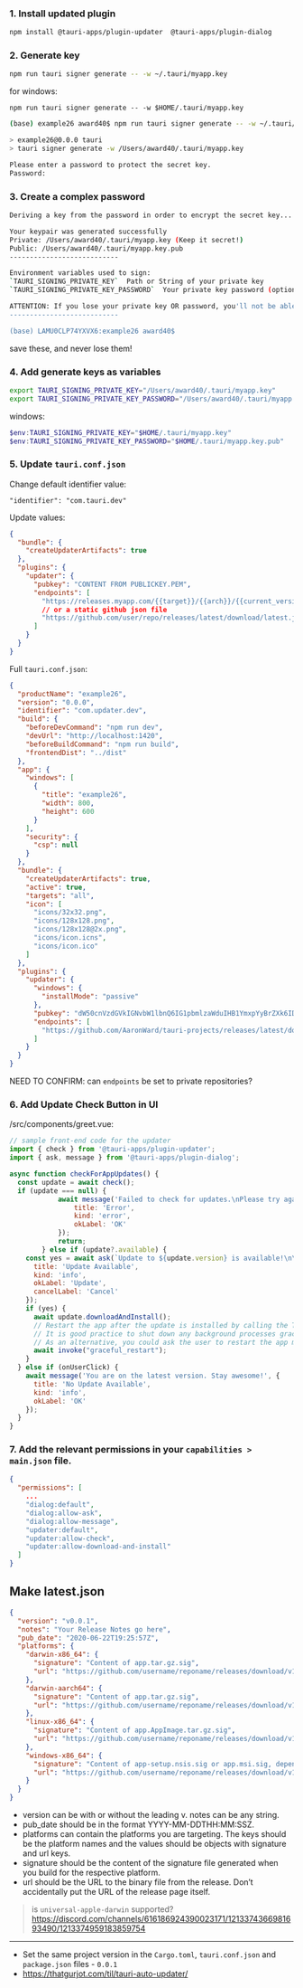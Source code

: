 


### 1. Install updated plugin

```bash
npm install @tauri-apps/plugin-updater  @tauri-apps/plugin-dialog
```

### 2. Generate key

```bash
npm run tauri signer generate -- -w ~/.tauri/myapp.key
```

for windows:
```
npm run tauri signer generate -- -w $HOME/.tauri/myapp.key

```


```bash
(base) example26 award40$ npm run tauri signer generate -- -w ~/.tauri/myapp.key

> example26@0.0.0 tauri
> tauri signer generate -w /Users/award40/.tauri/myapp.key

Please enter a password to protect the secret key.
Password: 

```

### 3. Create a complex password 

```bash
Deriving a key from the password in order to encrypt the secret key... done

Your keypair was generated successfully
Private: /Users/award40/.tauri/myapp.key (Keep it secret!)
Public: /Users/award40/.tauri/myapp.key.pub
---------------------------

Environment variables used to sign:
`TAURI_SIGNING_PRIVATE_KEY`  Path or String of your private key
`TAURI_SIGNING_PRIVATE_KEY_PASSWORD`  Your private key password (optional)

ATTENTION: If you lose your private key OR password, you'll not be able to sign your update package and updates will not work.
---------------------------

(base) LAMU0CLP74YXVX6:example26 award40$ 

```

save these, and never lose them!


### 4. Add generate keys as variables

```bash
export TAURI_SIGNING_PRIVATE_KEY="/Users/award40/.tauri/myapp.key"
export TAURI_SIGNING_PRIVATE_KEY_PASSWORD="/Users/award40/.tauri/myapp.key.pub"
```

windows:
```powershell
$env:TAURI_SIGNING_PRIVATE_KEY="$HOME/.tauri/myapp.key"
$env:TAURI_SIGNING_PRIVATE_KEY_PASSWORD="$HOME/.tauri/myapp.key.pub"
```



### 5. Update `tauri.conf.json`


Change default identifier value:

```
"identifier": "com.tauri.dev"
```

Update values:

```json
{
  "bundle": {
    "createUpdaterArtifacts": true
  },
  "plugins": {
    "updater": {
      "pubkey": "CONTENT FROM PUBLICKEY.PEM",
      "endpoints": [
        "https://releases.myapp.com/{{target}}/{{arch}}/{{current_version}}",
        // or a static github json file
        "https://github.com/user/repo/releases/latest/download/latest.json"
      ]
    }
  }
}
```



Full `tauri.conf.json`:

```json
{
  "productName": "example26",
  "version": "0.0.0",
  "identifier": "com.updater.dev",
  "build": {
    "beforeDevCommand": "npm run dev",
    "devUrl": "http://localhost:1420",
    "beforeBuildCommand": "npm run build",
    "frontendDist": "../dist"
  },
  "app": {
    "windows": [
      {
        "title": "example26",
        "width": 800,
        "height": 600
      }
    ],
    "security": {
      "csp": null
    }
  },
  "bundle": {
    "createUpdaterArtifacts": true,
    "active": true,
    "targets": "all",
    "icon": [
      "icons/32x32.png",
      "icons/128x128.png",
      "icons/128x128@2x.png",
      "icons/icon.icns",
      "icons/icon.ico"
    ]
  },
  "plugins": {
    "updater": {
      "windows": {
        "installMode": "passive"
      },
      "pubkey": "dW50cnVzdGVkIGNvbW1lbnQ6IG1pbmlzaWduIHB1YmxpYyBrZXk6IDY1ODNCRDU1NDQzQ0Y5RDQKUldUVStUeEVWYjJEWmJNVkNKamgyTUw0L29tUlc2NGpaUjh6aEdabjRZWGZlZHYvc3FZVlo4bjgK",
      "endpoints": [
        "https://github.com/AaronWard/tauri-projects/releases/latest/download/latest.json"
      ]
    }
  }
}
```

NEED TO CONFIRM: can `endpoints` be set to private repositories?


### 6. Add Update Check Button in UI

/src/components/greet.vue:

```js
// sample front-end code for the updater
import { check } from '@tauri-apps/plugin-updater';
import { ask, message } from '@tauri-apps/plugin-dialog';

async function checkForAppUpdates() {
  const update = await check();
  if (update === null) {
			await message('Failed to check for updates.\nPlease try again later.', { 
				title: 'Error',
				kind: 'error',
				okLabel: 'OK'
			});
			return;
		} else if (update?.available) {
    const yes = await ask(`Update to ${update.version} is available!\n\nRelease notes: ${update.body}`, { 
      title: 'Update Available',
      kind: 'info',
      okLabel: 'Update',
      cancelLabel: 'Cancel'
    });
    if (yes) {
      await update.downloadAndInstall();
      // Restart the app after the update is installed by calling the Tauri command that handles restart for your app
      // It is good practice to shut down any background processes gracefully before restarting
      // As an alternative, you could ask the user to restart the app manually
      await invoke("graceful_restart");
    }
  } else if (onUserClick) {
    await message('You are on the latest version. Stay awesome!', { 
      title: 'No Update Available',
      kind: 'info',
      okLabel: 'OK'
    });
  }
}
```

### 7. Add the relevant permissions in your `capabilities > main.json` file.


```json
{
  "permissions": [
    ...
    "dialog:default",
    "dialog:allow-ask",
    "dialog:allow-message",
    "updater:default",
    "updater:allow-check",
    "updater:allow-download-and-install"
  ]
}
```

## Make latest.json

```json
{
  "version": "v0.0.1",
  "notes": "Your Release Notes go here",
  "pub_date": "2020-06-22T19:25:57Z",
  "platforms": {
    "darwin-x86_64": {
      "signature": "Content of app.tar.gz.sig",
      "url": "https://github.com/username/reponame/releases/download/v1.0.0/app-x86_64.app.tar.gz"
    },
    "darwin-aarch64": {
      "signature": "Content of app.tar.gz.sig",
      "url": "https://github.com/username/reponame/releases/download/v1.0.0/app-aarch64.app.tar.gz"
    },
    "linux-x86_64": {
      "signature": "Content of app.AppImage.tar.gz.sig",
      "url": "https://github.com/username/reponame/releases/download/v1.0.0/app-amd64.AppImage.tar.gz"
    },
    "windows-x86_64": {
      "signature": "Content of app-setup.nsis.sig or app.msi.sig, depending on the chosen format",
      "url": "https://github.com/username/reponame/releases/download/v1.0.0/app-x64-setup.nsis.zip"
    }
  }
}
```

- version can be with or without the leading v.
notes can be any string.
- pub_date should be in the format YYYY-MM-DDTHH:MM:SSZ.
- platforms can contain the platforms you are targeting. The keys should be the platform names and the values should be objects with signature and url keys.
- signature should be the content of the signature file generated when you build for the respective platform.
- url should be the URL to the binary file from the release. Don’t accidentally put the URL of the release page itself.


> is `universal-apple-darwin` supported?
> https://discord.com/channels/616186924390023171/1213374366981693490/1213374959183859754



---




- Set the same project version in the `Cargo.toml`, `tauri.conf.json` and `package.json` files - `0.0.1`
- https://thatgurjot.com/til/tauri-auto-updater/